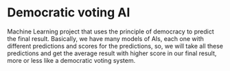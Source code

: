 # Democratic voting AI
Machine Learning project that uses the principle of democracy to predict the final result.
Basically, we have many models of AIs, each one with different predictions and scores for the predictions, so, we will take all these predictions and get the average result with higher score in our final result, more or less like a democratic voting system.
